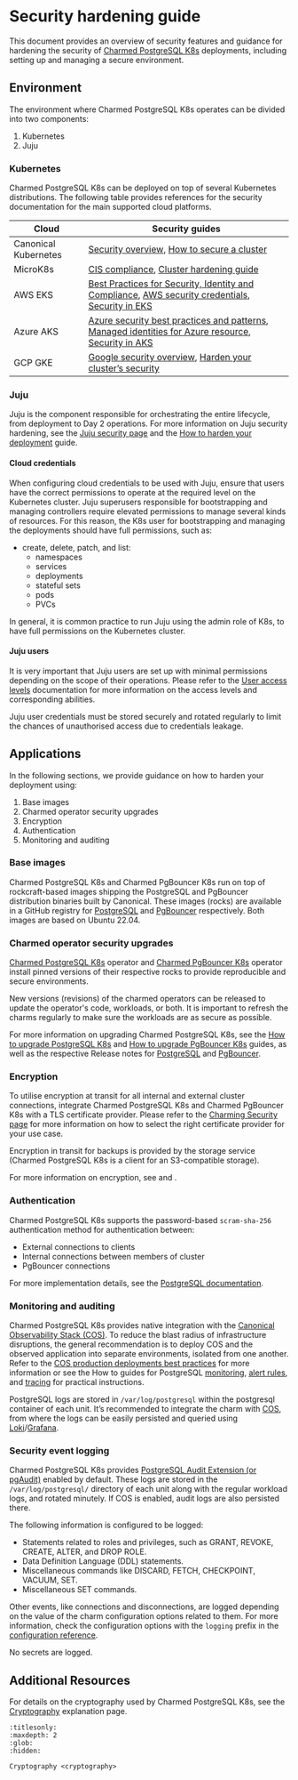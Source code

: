 # Security hardening guide

This document provides an overview of security features and guidance for hardening the security of [Charmed PostgreSQL K8s](https://charmhub.io/postgresql-k8s) deployments, including setting up and managing a secure environment.

## Environment

The environment where Charmed PostgreSQL K8s operates can be divided into two components:

1. Kubernetes
2. Juju

### Kubernetes

Charmed PostgreSQL K8s can be deployed on top of several Kubernetes distributions. The following table provides references for the security documentation for the main supported cloud platforms.

|Cloud|Security guides|
| --- | --- |
|Canonical Kubernetes|[Security overview](https://ubuntu.com/kubernetes/docs/security), [How to secure a cluster](https://ubuntu.com/kubernetes/docs/how-to-security)|
|MicroK8s|[CIS compliance](https://microk8s.io/docs/cis-compliance), [Cluster hardening guide](https://microk8s.io/docs/how-to-cis-harden)|
|AWS EKS|[Best Practices for Security, Identity and Compliance](https://aws.amazon.com/architecture/security-identity-compliance), [AWS security credentials](https://docs.aws.amazon.com/IAM/latest/UserGuide/security-creds.html), [Security in EKS](https://docs.aws.amazon.com/eks/latest/userguide/security.html)|
|Azure AKS|[Azure security best practices and patterns](https://learn.microsoft.com/en-us/azure/security/fundamentals/best-practices-and-patterns), [Managed identities for Azure resource](https://learn.microsoft.com/en-us/entra/identity/managed-identities-azure-resources/), [Security in AKS](https://learn.microsoft.com/en-us/azure/aks/concepts-security)|
|GCP GKE|[Google security overview](https://cloud.google.com/kubernetes-engine/docs/concepts/security-overview), [Harden your cluster’s security](https://cloud.google.com/kubernetes-engine/docs/how-to/hardening-your-cluster)|

### Juju

Juju is the component responsible for orchestrating the entire lifecycle, from deployment to Day 2 operations. For more information on Juju security hardening, see the [Juju security page](https://canonical-juju.readthedocs-hosted.com/en/latest/user/explanation/juju-security/) and the [How to harden your deployment](https://documentation.ubuntu.com/juju/3.6/howto/manage-your-juju-deployment/harden-your-juju-deployment/#harden-your-deployment) guide.

#### Cloud credentials

When configuring cloud credentials to be used with Juju, ensure that users have the correct permissions to operate at the required level on the Kubernetes cluster. Juju superusers responsible for bootstrapping and managing controllers require elevated permissions to manage several kinds of resources. For this reason, the K8s user for bootstrapping and managing the deployments should have full permissions, such as:

* create, delete, patch, and list:
  * namespaces
  * services
  * deployments
  * stateful sets
  * pods
  * PVCs

In general, it is common practice to run Juju using the admin role of K8s, to have full permissions on the Kubernetes cluster.

#### Juju users

It is very important that Juju users are set up with minimal permissions depending on the scope of their operations. Please refer to the [User access levels](https://juju.is/docs/juju/user-permissions) documentation for more information on the access levels and corresponding abilities.

Juju user credentials must be stored securely and rotated regularly to limit the chances of unauthorised access due to credentials leakage.

## Applications

In the following sections, we provide guidance on how to harden your deployment using:

1. Base images
2. Charmed operator security upgrades
3. Encryption
4. Authentication
5. Monitoring and auditing

### Base images

Charmed PostgreSQL K8s and Charmed PgBouncer K8s run on top of rockcraft-based images shipping the PostgreSQL and PgBouncer distribution binaries built by Canonical. These images (rocks) are available in a GitHub registry for [PostgreSQL](https://github.com/canonical/charmed-postgresql-rock/pkgs/container/charmed-postgresql) and [PgBouncer](https://github.com/orgs/canonical/packages/container/package/charmed-pgbouncer) respectively. Both images are based on Ubuntu 22.04.

### Charmed operator security upgrades

[Charmed PostgreSQL K8s](https://charmhub.io/postgresql-k8s) operator and [Charmed PgBouncer K8s](https://charmhub.io/pgbouncer-k8s) operator install pinned versions of their respective rocks to provide reproducible and secure environments.

New versions (revisions) of the charmed operators can be released to update the operator's code, workloads, or both. It is important to refresh the charms regularly to make sure the workloads are as secure as possible.

For more information on upgrading Charmed PostgreSQL K8s, see the [How to upgrade PostgreSQL K8s](https://canonical.com/data/docs/postgresql/k8s/h-upgrade) and [How to upgrade PgBouncer K8s](https://charmhub.io/pgbouncer-k8s/docs/h-upgrade) guides, as well as the respective Release notes for [PostgreSQL](https://canonical.com/data/docs/postgresql/k8s/r-releases) and [PgBouncer](https://charmhub.io/pgbouncer-k8s/docs/r-releases).

### Encryption

To utilise encryption at transit for all internal and external cluster connections, integrate Charmed PostgreSQL K8s and Charmed PgBouncer K8s with a TLS certificate provider. Please refer to the [Charming Security page](https://charmhub.io/topics/security-with-x-509-certificates) for more information on how to select the right certificate provider for your use case.

Encryption in transit for backups is provided by the storage service (Charmed PostgreSQL K8s is a client for an S3-compatible storage).

For more information on encryption, see [](/explanation/security/cryptography) and [](/how-to/enable-tls).

### Authentication

Charmed PostgreSQL K8s supports the password-based `scram-sha-256` authentication method for authentication between:

* External connections to clients
* Internal connections between members of cluster
* PgBouncer connections

For more implementation details, see the [PostgreSQL documentation](https://www.postgresql.org/docs/14/auth-password.html).

### Monitoring and auditing

Charmed PostgreSQL K8s provides native integration with the [Canonical Observability Stack (COS)](https://charmhub.io/topics/canonical-observability-stack). To reduce the blast radius of infrastructure disruptions, the general recommendation is to deploy COS and the observed application into separate environments, isolated from one another. Refer to the [COS production deployments best practices](https://charmhub.io/topics/canonical-observability-stack/reference/best-practices) for more information or see the How to guides for PostgreSQL [monitoring](https://canonical.com/data/docs/postgresql/k8s/h-enable-monitoring), [alert rules](https://canonical.com/data/docs/postgresql/k8s/h-enable-alert-rules), and [tracing](https://canonical.com/data/docs/postgresql/k8s/h-enable-tracing) for practical instructions.

PostgreSQL logs are stored in `/var/log/postgresql` within the postgresql container of each unit. It’s recommended to integrate the charm with [COS](https://canonical.com/data/docs/postgresql/k8s/h-enable-monitoring), from where the logs can be easily persisted and queried using [Loki](https://charmhub.io/loki-k8s)/[Grafana](https://charmhub.io/grafana).

### Security event logging

Charmed PostgreSQL K8s provides [PostgreSQL Audit Extension (or pgAudit)](https://www.pgaudit.org/) enabled by default. These logs are stored in the `/var/log/postgresql/` directory of each unit along with the regular workload logs, and rotated minutely. If COS is enabled, audit logs are also persisted there.

The following information is configured to be logged:

* Statements related to roles and privileges, such as GRANT, REVOKE, CREATE, ALTER, and DROP ROLE.
* Data Definition Language (DDL) statements.
* Miscellaneous commands like DISCARD, FETCH, CHECKPOINT, VACUUM, SET.
* Miscellaneous SET commands.

Other events, like connections and disconnections, are logged depending on the value of the charm configuration options related to them. For more information, check the configuration options with the `logging` prefix in the [configuration reference](https://charmhub.io/postgresql-k8s/configurations#logging_log_connections).

No secrets are logged.

## Additional Resources

For details on the cryptography used by Charmed PostgreSQL K8s, see the [Cryptography](/explanation/security/cryptography) explanation page.


```{toctree}
:titlesonly:
:maxdepth: 2
:glob:
:hidden:

Cryptography <cryptography>
